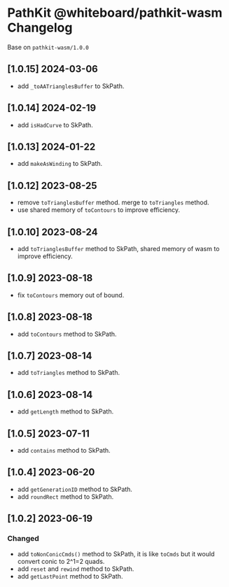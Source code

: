 # PathKit @whiteboard/pathkit-wasm Changelog

Base on `pathkit-wasm/1.0.0`

## [1.0.15] 2024-03-06

 - add `_toAATrianglesBuffer` to SkPath.

## [1.0.14] 2024-02-19

 - add `isHadCurve` to SkPath.

## [1.0.13] 2024-01-22

 - add `makeAsWinding` to SkPath.

## [1.0.12] 2023-08-25

 - remove `toTrianglesBuffer` method. merge to `toTriangles` method.
 - use shared memory of `toContours` to improve efficiency.

## [1.0.10] 2023-08-24

 - add `toTrianglesBuffer` method to SkPath, shared memory of wasm to improve efficiency.

## [1.0.9] 2023-08-18

 - fix `toContours` memory out of bound.

## [1.0.8] 2023-08-18

 - add `toContours` method to SkPath.

## [1.0.7] 2023-08-14

 - add `toTriangles` method to SkPath.

## [1.0.6] 2023-08-14

 - add `getLength` method to SkPath.

## [1.0.5] 2023-07-11

 - add `contains` method to SkPath.

## [1.0.4] 2023-06-20

 - add `getGenerationID` method to SkPath.
 - add `roundRect` method to SkPath.

## [1.0.2] 2023-06-19

### Changed

 - add `toNonConicCmds()` method to SkPath, it is like `toCmds` but it would convert conic to 2^1=2 quads.
 - add `reset` and `rewind` method to SkPath.
 - add `getLastPoint` method to SkPath.
